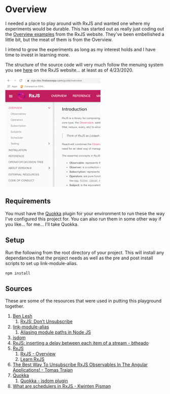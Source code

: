 # Overview
I needed a place to play around with RxJS and wanted one where my experiments would be durable. 
This has started out as really just coding out the [Overview examples](https://rxjs-dev.firebaseapp.com/guide/overview) 
from the RxJS website. They've been embellished a little bit, but the meat of them is from the Overview. 

I intend to grow the experiments as long as my interest holds and I have time to invest in learning more.

The structure of the source code will very much follow the menuing system you see 
[here](https://rxjs-dev.firebaseapp.com/guide/overview) on the RxJS website... at least as of 4/23/2020.

![](images/rxjs.page.menu.structure.gif)

## Requirements

You must have the [Quokka](https://quokkajs.com/) plugin for your environment to run these the way I've configured this project for. You can also
run them in some other way if you like... for me... I'll take Quokka.

## Setup

Run the following from the root directory of your project. This will install any dependancies that the project needs
as well as the pre and post install scripts to set up link-module-alias.

```$xslt
npm install
```

## Sources
These are some of the resources that were used in putting this playground together.

1. [Ben Lesh](https://medium.com/@benlesh)
    1. [RxJS: Don’t Unsubscribe](https://medium.com/@benlesh/rxjs-dont-unsubscribe-6753ed4fda87)
1. [link-module-alias](https://www.npmjs.com/package/link-module-alias)
    1. [Aliasing module paths in Node JS](https://arunmichaeldsouza.com/blog/aliasing-module-paths-in-node-js)
1. [jsdom](https://github.com/jsdom/jsdom) 
1. [RxJS: inserting a delay between each item of a stream - btheado](https://observablehq.com/@btheado/rxjs-inserting-a-delay-between-each-item-of-a-stream)
1. [RxJS](https://rxjs-dev.firebaseapp.com/)
    1. [RxJS - Overview](https://rxjs-dev.firebaseapp.com/guide/overview)
    1. [Learn RxJS](https://www.learnrxjs.io/)
1. [The Best Way To Unsubscribe RxJS Observables In The Angular Applications! - Tomas Trajan
](https://medium.com/angular-in-depth/the-best-way-to-unsubscribe-rxjs-observable-in-the-angular-applications-d8f9aa42f6a0)
1. [Quokka](https://quokkajs.com/)
    1. [Quokka - jsdom plugin](https://github.com/wallabyjs/jsdom-quokka-plugin)
1. [What are schedulers in RxJS - Kwinten Pisman](https://blog.strongbrew.io/what-are-schedulers-in-rxjs/)


